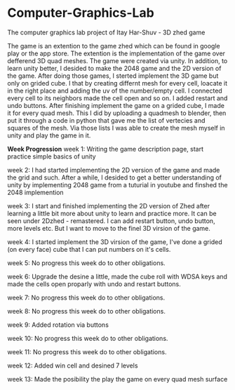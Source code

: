 # Computer-Graphics-Lab
The computer graphics lab project of Itay Har-Shuv - 3D zhed game

The game is an extention to the game zhed which can be found in google play or the app store. The extention is the implementation of the game over defferend 3D quad meshes.
The game were created via unity. In addition, to learn unity better, I desided to make the 2048 game and the 2D version of the game. After doing those games, I sterted implement the 3D game but only on grided cube. I that by creating differnt mesh for every cell, loacate it in the right place and adding the uv of the number/empty cell. I connected every cell to its neighbors made the cell open and so on. I added restart and undo buttons. After finishing implement the game on a grided cube, I made it for every quad mesh. This I did by uploading a quadmesh to blender, then put it through a code in python that gave me the list of vertecies and squares of the mesh. Via those lists I was able to create the mesh myself in unity and play the game in it.


**Week Progression**
week 1: Writing the game description page, start practice simple basics of unity

week 2: I had started implementing the 2D version of the game and made the grid and such. After a while, I desided to get a better understanding of unity by implementing 2048 game from a tuturial in youtube and finshed the 2048 implemention

week 3: I start and finished implementing the 2D version of Zhed after learning a little bit more about unity to learn and practice more. It can be seen under 2Dzhed - remastered. I can add restart button, undo button, more levels etc. But I want to move to the finel 3D virsion of the game.

week 4: I started implement the 3D virsion of the game, I've done a grided (on every face) cube that I can put numbers on it's cells.

week 5: No progress this week do to other obligations.

week 6: Upgrade the desine a little, made the cube roll with WDSA keys and made the cells open proparly with undo and restart buttons.

week 7: No progress this week do to other obligations.

week 8: No progress this week do to other obligations.

week 9: Added rotation via buttons

week 10: No progress this week do to other obligations.

week 11: No progress this week do to other obligations.

week 12: Added win cell and desined 7 levels

week 13: Made the posibility the play the game on every quad mesh surface

